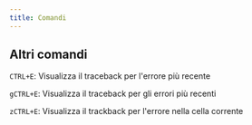 ```yaml
---
title: Comandi
---
```


## Altri comandi

`CTRL+E`: Visualizza il traceback per l'errore più recente

`gCTRL+E`: Visualizza il traceback per gli errori più recenti

`zCTRL+E`: Visualizza il trackback per l'errore nella cella corrente

